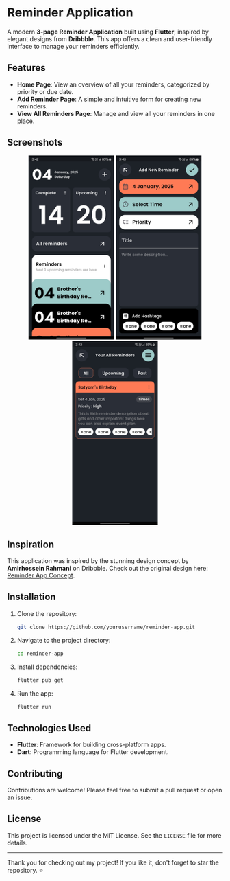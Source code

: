 # Reminder Application

A modern **3-page Reminder Application** built using **Flutter**, inspired by elegant designs from **Dribbble**. This app offers a clean and user-friendly interface to manage your reminders efficiently.

## Features
- **Home Page**: View an overview of all your reminders, categorized by priority or due date.
- **Add Reminder Page**: A simple and intuitive form for creating new reminders.
- **View All Reminders Page**: Manage and view all your reminders in one place.

## Screenshots

<p align="center">
  <img src="Assets/Images/2.jpg" alt="Home Page" width="200"/>
  <img src="Assets/Images/3.jpg" alt="Add Reminder Page" width="200"/>
  <img src="Assets/Images/4.jpg" alt="View All Reminders Page" width="200"/>
</p>

## Inspiration
This application was inspired by the stunning design concept by **Amirhossein Rahmani** on Dribbble. Check out the original design here: [Reminder App Concept](https://dribbble.com/shots/20540099-Reminder-App-Concept).

## Installation
1. Clone the repository:
   ```bash
   git clone https://github.com/yourusername/reminder-app.git
   ```
2. Navigate to the project directory:
   ```bash
   cd reminder-app
   ```
3. Install dependencies:
   ```bash
   flutter pub get
   ```
4. Run the app:
   ```bash
   flutter run
   ```

## Technologies Used
- **Flutter**: Framework for building cross-platform apps.
- **Dart**: Programming language for Flutter development.

## Contributing
Contributions are welcome! Please feel free to submit a pull request or open an issue.

## License
This project is licensed under the MIT License. See the `LICENSE` file for more details.

---

Thank you for checking out my project! If you like it, don't forget to star the repository. ⭐

